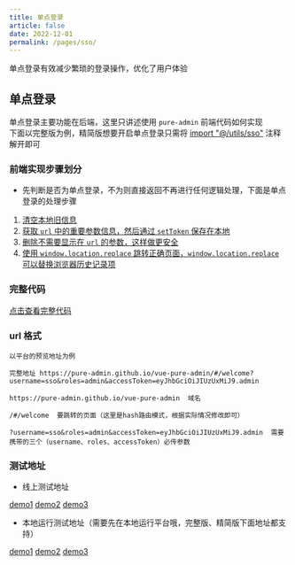 ```yaml
---
title: 单点登录
article: false
date: 2022-12-01
permalink: /pages/sso/
---
```


单点登录有效减少繁琐的登录操作，优化了用户体验

## 单点登录

单点登录主要功能在后端，这里只讲述使用 `pure-admin` 前端代码如何实现  
下面以完整版为例，精简版想要开启单点登录只需将 [import "@/utils/sso"](https://gitee.com/yiming_chang/pure-admin-thin/blob/main/src/router/index.ts#L1) 注释解开即可

### 前端实现步骤划分

- 先判断是否为单点登录，不为则直接返回不再进行任何逻辑处理，下面是单点登录的处理步骤

1. [清空本地旧信息](https://gitee.com/yiming_chang/vue-pure-admin/blob/main/src/utils/sso.ts#L37)
2. [ 获取 `url` 中的重要参数信息，然后通过 `setToken` 保存在本地](https://gitee.com/yiming_chang/vue-pure-admin/blob/main/src/utils/sso.ts#L40)
3. [删除不需要显示在 `url` 的参数，这样做更安全](https://gitee.com/yiming_chang/vue-pure-admin/blob/main/src/utils/sso.ts#L43-L44)
4. [使用 `window.location.replace` 跳转正确页面，`window.location.replace` 可以替换浏览器历史记录项](https://gitee.com/yiming_chang/vue-pure-admin/blob/main/src/utils/sso.ts#L55)

### 完整代码

[点击查看完整代码](https://gitee.com/yiming_chang/vue-pure-admin/blob/main/src/utils/sso.ts)

### url 格式

```
以平台的预览地址为例

完整地址 https://pure-admin.github.io/vue-pure-admin/#/welcome?username=sso&roles=admin&accessToken=eyJhbGciOiJIUzUxMiJ9.admin

https://pure-admin.github.io/vue-pure-admin  域名

/#/welcome  要跳转的页面（这里是hash路由模式，根据实际情况修改即可）

?username=sso&roles=admin&accessToken=eyJhbGciOiJIUzUxMiJ9.admin  需要携带的三个（username、roles、accessToken）必传参数
```

### 测试地址

- 线上测试地址

[demo1](https://pure-admin.github.io/vue-pure-admin/#/welcome?username=sso&roles=admin&accessToken=eyJhbGciOiJIUzUxMiJ9.admin) [demo2](https://pure-admin.github.io/vue-pure-admin/#/table/index?username=sso&roles=admin&accessToken=eyJhbGciOiJIUzUxMiJ9.admin) [demo3](https://pure-admin.github.io/vue-pure-admin/#/permission/button/index?username=sso&roles=admin&accessToken=eyJhbGciOiJIUzUxMiJ9.admin)

- 本地运行测试地址（需要先在本地运行平台哦，完整版、精简版下面地址都支持）

[demo1](http://localhost:8848/#/welcome?username=sso&roles=admin&accessToken=eyJhbGciOiJIUzUxMiJ9.admin) [demo2](http://localhost:8848/#/permission/page/index?username=sso&roles=admin&accessToken=eyJhbGciOiJIUzUxMiJ9.admin) [demo3](http://localhost:8848/#/permission/button/index?username=sso&roles=admin&accessToken=eyJhbGciOiJIUzUxMiJ9.admin)
